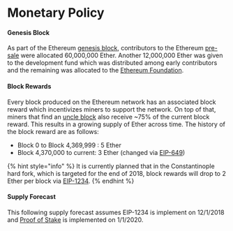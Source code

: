 # Monetary Policy

#### Genesis Block

As part of the Ethereum [genesis block](../key-concepts/genesis-block.md), contributors to the Ethereum [pre-sale](../history/pre-mainnet.md#presale) were allocated 60,000,000 Ether. Another 12,000,000 Ether was given to the development fund which was distributed among early contributors and the remaining was allocated to the [Ethereum Foundation](../key-concepts/ethereum-foundation.md).

#### Block Rewards

Every block produced on the Ethereum network has an associated block reward which incentivizes miners to support the network. On top of that, miners that find an [uncle block](../key-concepts/uncle-block.md) also receive ~75% of the current block reward. This results in a growing supply of Ether across time. The history of the block reward are as follows:

* Block 0 to Block 4,369,999 : 5 Ether
* Block 4,370,000 to current: 3 Ether \(changed via [EIP-649](https://github.com/ethereum/EIPs/blob/master/EIPS/eip-649.md)\)

{% hint style="info" %}
It is currently planned that in the Constantinople hard fork, which is targeted for the end of 2018, block rewards will drop to 2 Ether per block via [EIP-1234](https://github.com/ethereum/EIPs/blob/master/EIPS/eip-1234.md).
{% endhint %}

#### Supply Forecast

This following supply forecast assumes EIP-1234 is implement on 12/1/2018 and [Proof of Stake](../../roadmap/layer-2-scaling/) is implemented on 1/1/2020.




